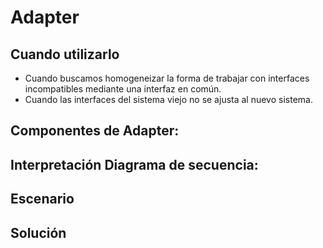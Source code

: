 # Adapter

## Cuando utilizarlo

* Cuando buscamos homogeneizar la forma de trabajar con interfaces incompatibles mediante una interfaz en común.
* Cuando las interfaces del sistema viejo no se ajusta al nuevo sistema.

## Componentes de Adapter:

## Interpretación Diagrama de secuencia:

## Escenario

## Solución

